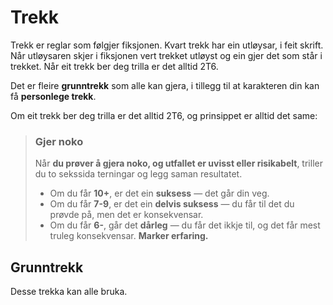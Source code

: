 # Trekk

Trekk er reglar som følgjer fiksjonen. Kvart trekk har ein utløysar, i feit skrift. Når utløysaren skjer i fiksjonen vert trekket utløyst og ein gjer det som står i trekket. Når eit trekk ber deg trilla er det alltid 2T6.

Det er fleire __grunntrekk__ som alle kan gjera, i tillegg til at karakteren din kan få __personlege trekk__.  

Om eit trekk ber deg trilla er det alltid 2T6, og prinsippet er alltid det same:

> ### Gjer noko
> Når __du prøver å gjera noko, og utfallet er uvisst eller risikabelt__, triller du to sekssida terningar og legg saman resultatet.
> 
> - Om du får __10+__, er det ein __suksess__ — det går din veg.
> - Om du får __7-9__, er det ein __delvis suksess__ — du får til det du prøvde på, men det er konsekvensar.
> - Om du får __6-__, går det __dårleg__ — du får det ikkje til, og det får mest truleg konsekvensar. __Marker erfaring.__


## Grunntrekk

Desse trekka kan alle bruka.


##
